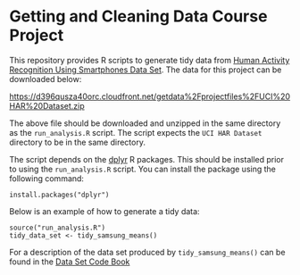 Getting and Cleaning Data Course Project
==============================

This repository provides R scripts to generate tidy data from [Human Activity Recognition Using Smartphones Data Set](http://archive.ics.uci.edu/ml/datasets/Human+Activity+Recognition+Using+Smartphones). The data for this project can be downloaded below:

https://d396qusza40orc.cloudfront.net/getdata%2Fprojectfiles%2FUCI%20HAR%20Dataset.zip

The above file should be downloaded and unzipped in the same directory as the `run_analysis.R` script. The script expects the `UCI HAR Dataset` directory to be in the same directory.

The script depends on the [dplyr](https://github.com/hadley/dplyr) R packages. This should be installed prior to using the `run_analysis.R` script. You can install the package using the following command:

```
install.packages("dplyr")
```

Below is an example of how to generate a tidy data:

```
source("run_analysis.R")
tidy_data_set <- tidy_samsung_means()
```

For a description of the data set produced by `tidy_samsung_means()` can be found in the [Data Set Code Book](https://github.com/johnmckinzie/coursera-getting-cleaning-data/blob/master/CodeBook.md)



